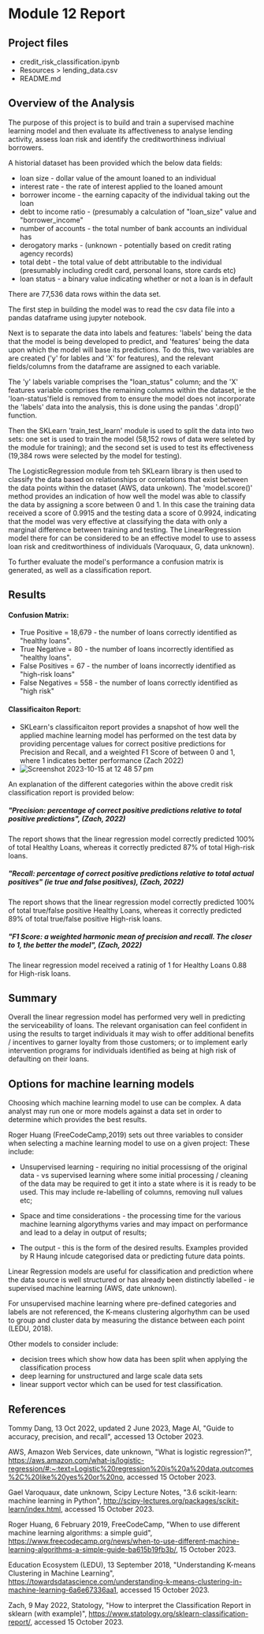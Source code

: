 # Module 12 Report

## Project files
- credit_risk_classification.ipynb
- Resources > lending_data.csv
- README.md 

## Overview of the Analysis

The purpose of this project is to build and train a supervised machine learning model and then evaluate its affectiveness to analyse lending activity, assess loan risk and identify the creditworthiness indiviual borrowers.

A historial dataset has been provided which the below data fields: 
- loan size - dollar value of the amount loaned to an individual
- interest rate - the rate of interest applied to the loaned amount
- borrower income - the earning capacity of the individual taking out the loan
- debt to income ratio - (presumably a calculation of "loan_size" value and "borrower_income"
- number of accounts - the total number of bank accounts an individual has
- derogatory marks - (unknown - potentially based on credit rating agency records)
- total debt - the total value of debt attributable to the individual (presumably including credit card, personal loans, store cards etc)
- loan status - a binary value indicating whether or not a loan is in default

There are 77,536 data rows within the data set. 

The first step in building the model was to read the csv data file into a pandas dataframe using jupyter notebook. 

Next is to separate the data into labels and features: 'labels' being the data that the model is being developed to predict, and 'features' being the data upon which the model will base its predictions. To do this, two variables are are created ('y' for lables and 'X' for features), and the relevant fields/columns from the dataframe are assigned to each variable.  

The 'y' labels variable comprises the "loan_status" column; and the 'X' features variable comprises the remaining columns within the dataset, ie the 'loan-status'field is removed from to ensure the model does not incorporate the 'labels' data into the analysis, this is done using the pandas '.drop()' function.   

Then the SKLearn 'train_test_learn' module is used to split the data into two sets: one set is used to train the model (58,152 rows of data were seleted by the module for training); and the second set is used to test its effectiveness (19,384 rows were selected by the model for testing).

The LogisticRegression module from teh SKLearn library is then used to classify the data based on relationships or correlations that exist between the data points within the dataset (AWS, data unkown).  The 'model.score()' method provides an indication of how well the model was able to classify the data by assigning a score between 0 and 1.  In this case the training data received a score of 0.9915 and the testing data a score of 0.9924, indicating that the model was very effective at classifying the data with only a marginal difference between training and testing.  The LinearRegression model there for can be considered to be an effective model to use to assess loan risk and creditworthiness of individuals (Varoquaux, G, data unknown).   

To further evaluate the model's performance a confusion matrix is generated, as well as a classification report.  


## Results

#### Confusion Matrix:
  
  * True Positive = 18,679 - the number of loans correctly identified as "healthy loans". 
  * True Negative = 80 - the number of loans incorrectly identified as "healthy loans". 
  * False Positives = 67 - the number of loans incorrectly identified as "high-risk loans"
  * False Negatives = 558 - the number of loans correctly identified as "high risk"


#### Classificaiton Report:
  * SKLearn's classificaiton report provides a snapshot of how well the applied machine learning model has performed on the test data by providing percentage values for correct positive predictions for Precision and Recall, and a weighted F1 Score of between 0 and 1, where 1 indicates better performance (Zach 2022)
  * 
    ![Screenshot 2023-10-15 at 12 48 57 pm](https://github.com/VioletRogue12/credit-risk-classification/assets/130148039/cf89d3b9-0616-494b-a7eb-b1548902cad3)

An explanation of the different categories within the above credit risk classification report is provided below:

##### "Precision: percentage of correct positive predictions relative to total positive predictions", (Zach, 2022)
The report shows that the linear regression model correctly predicted 100% of total Healthy Loans, whereas it correctly predicted 87% of total High-risk loans.   

##### "Recall: percentage of correct positive predictions relative to total actual positives" (ie true and false positives), (Zach, 2022)
The report shows that the linear regression model correctly predicted 100% of total true/false positive Healthy Loans, whereas it correctly predicted 89% of total true/false positive High-risk loans. 

##### "F1 Score: a weighted harmonic mean of precision and recall. The closer to 1, the better the model", (Zach, 2022)
The linear regression model received a ratinig of 1 for Healthy Loans 0.88 for High-risk loans. 

## Summary

Overall the linear regression model has performed very well in predicting the serviceability of loans.  The relevant organisation can feel confident in using the results to target individuals it may wish to offer additional benefits / incentives to garner loyalty from those customers; or to implement early intervention programs for individuals identified as being at high risk of defaulting on their loans.  



## Options for machine learning models
Choosing which machine learning model to use can be complex.  A data analyst may run one or more models against a data set in order to determine which provides the best results.  

Roger Huang (FreeCodeCamp,2019) sets out three variables to consider when selecting a machine learning model to use on a given project: These include:

- Unsupervised learning - requiring no initial processisng of the original data - vs supervised learning where some initial processing / cleaning of the data may be required to get it into a state where is it is ready to be used.  This may include re-labelling of columns, removing null values etc; 

- Space and time considerations - the processing time for the various machine learning algorythyms varies and may impact on performance and lead to a delay in output of results;

- The output - this is the form of the desired results.  Examples provided by R Haung inlcude categorised data or predicting future data points.  

Linear Regression models are useful for classification and prediction where the data source is well structured or has already been distinctly labelled - ie supervised machine learning (AWS, date unknown).    

For unsupervised machine learning where pre-defined categories and labels are not referenced, the K-means clustering algorhythm can be used to group and cluster data by measuring the distance between each point (LEDU, 2018). 

Other models to consider include:
- decision trees which show how data has been split when applying the classification process
- deep learning for unstructured and large scale data sets
- linear support vector which can be used for test classification. 


## References

Tommy Dang, 13 Oct 2022, updated 2 June 2023, Mage AI, "Guide to accuracy, precision, and recall", accessed 13 October 2023. 

AWS, Amazon Web Services, date unknown, "What is logistic regression?", https://aws.amazon.com/what-is/logistic-regression/#:~:text=Logistic%20regression%20is%20a%20data,outcomes%2C%20like%20yes%20or%20no, accessed 15 October 2023. 

Gael Varoquaux, date unknown, Scipy Lecture Notes, "3.6 scikit-learn: machine learning in Python", http://scipy-lectures.org/packages/scikit-learn/index.html, accessed 15 October 2023.

Roger Huang, 6 February 2019, FreeCodeCamp, "When to use different machine learning algorithms: a simple guid", https://www.freecodecamp.org/news/when-to-use-different-machine-learning-algorithms-a-simple-guide-ba615b19fb3b/, 15 October 2023. 

Education Ecosystem (LEDU), 13 September 2018, "Understanding K-means Clustering in Machine Learning", https://towardsdatascience.com/understanding-k-means-clustering-in-machine-learning-6a6e67336aa1, accessed 15 October 2023.  

Zach, 9 May 2022, Statology, "How to interpret the Classification Report in sklearn (with example)", https://www.statology.org/sklearn-classification-report/, accessed 15 October 2023.

